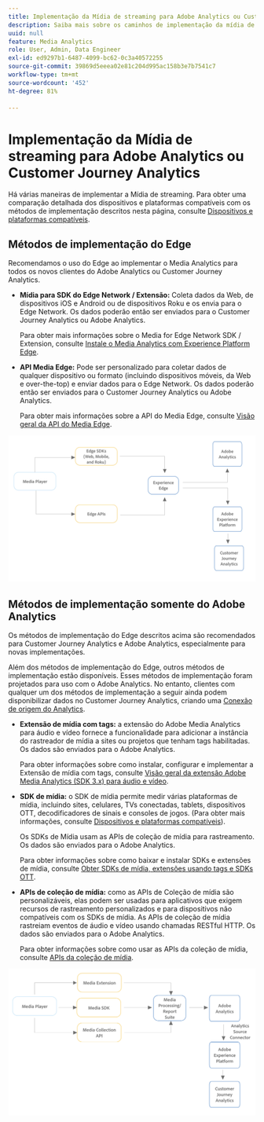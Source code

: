 ```yaml
---
title: Implementação da Mídia de streaming para Adobe Analytics ou Customer Journey Analytics
description: Saiba mais sobre os caminhos de implementação da mídia de transmissão.
uuid: null
feature: Media Analytics
role: User, Admin, Data Engineer
exl-id: ed9297b1-6487-4099-bc62-0c3a40572255
source-git-commit: 39869d5eeea02e81c204d995ac158b3e7b7541c7
workflow-type: tm+mt
source-wordcount: '452'
ht-degree: 81%

---
```


# Implementação da Mídia de streaming para Adobe Analytics ou Customer Journey Analytics

Há várias maneiras de implementar a Mídia de streaming. Para obter uma comparação detalhada dos dispositivos e plataformas compatíveis com os métodos de implementação descritos nesta página, consulte [Dispositivos e plataformas compatíveis](/help/getting-started/supported-devices.md).

## Métodos de implementação do Edge

Recomendamos o uso do Edge ao implementar o Media Analytics para todos os novos clientes do Adobe Analytics ou Customer Journey Analytics.

* **Mídia para SDK do Edge Network / Extensão:** Coleta dados da Web, de dispositivos iOS e Android ou de dispositivos Roku e os envia para o Edge Network. Os dados poderão então ser enviados para o Customer Journey Analytics ou Adobe Analytics.

  Para obter mais informações sobre o Media for Edge Network SDK / Extension, consulte [Instale o Media Analytics com Experience Platform Edge](/help/implementation/edge/implementation-edge.md).

* **API Media Edge:** Pode ser personalizado para coletar dados de qualquer dispositivo ou formato (incluindo dispositivos móveis, da Web e over-the-top) e enviar dados para o Edge Network. Os dados poderão então ser enviados para o Customer Journey Analytics ou Adobe Analytics.

  Para obter mais informações sobre a API do Media Edge, consulte [Visão geral da API do Media Edge](https://developer.adobe.com/cja-apis/docs/endpoints/media-edge/).

![Fluxo de trabalho do CJA](assets/streaming-media-edge.png)

## Métodos de implementação somente do Adobe Analytics

Os métodos de implementação do Edge descritos acima são recomendados para Customer Journey Analytics e Adobe Analytics, especialmente para novas implementações.

Além dos métodos de implementação do Edge, outros métodos de implementação estão disponíveis. Esses métodos de implementação foram projetados para uso com o Adobe Analytics. No entanto, clientes com qualquer um dos métodos de implementação a seguir ainda podem disponibilizar dados no Customer Journey Analytics, criando uma [Conexão de origem do Analytics](https://experienceleague.adobe.com/docs/experience-platform/sources/ui-tutorials/create/adobe-applications/analytics.html?lang=pt-BR).

* **Extensão de mídia com tags:** a extensão do Adobe Media Analytics para áudio e vídeo fornece a funcionalidade para adicionar a instância do rastreador de mídia a sites ou projetos que tenham tags habilitadas. Os dados são enviados para o Adobe Analytics.

  Para obter informações sobre como instalar, configurar e implementar a Extensão de mídia com tags, consulte [Visão geral da extensão Adobe Media Analytics (SDK 3.x) para áudio e vídeo](https://experienceleague.adobe.com/docs/experience-platform/tags/extensions/client/media-analytics-3x/overview.html?lang=pt-BR).

* **SDK de mídia:** o SDK de mídia permite medir várias plataformas de mídia, incluindo sites, celulares, TVs conectadas, tablets, dispositivos OTT, decodificadores de sinais e consoles de jogos. (Para obter mais informações, consulte [Dispositivos e plataformas compatíveis](/help/getting-started/supported-devices.md)).

  Os SDKs de Mídia usam as APIs de coleção de mídia para rastreamento. Os dados são enviados para o Adobe Analytics.

  Para obter informações sobre como baixar e instalar SDKs e extensões de mídia, consulte [Obter SDKs de mídia, extensões usando tags e SDKs OTT](/help/getting-started/download-sdks.md).

* **APIs de coleção de mídia:** como as APIs de Coleção de mídia são personalizáveis, elas podem ser usadas para aplicativos que exigem recursos de rastreamento personalizados e para dispositivos não compatíveis com os SDKs de mídia. As APIs de coleção de mídia rastreiam eventos de áudio e vídeo usando chamadas RESTful HTTP. Os dados são enviados para o Adobe Analytics.

  Para obter informações sobre como usar as APIs da coleção de mídia, consulte [APIs da coleção de mídia](media-collection-api/mc-api-overview.md).


![Fluxo de trabalho do Analytics](assets/analytics-implementation.png)

<!--
(Not sure if we need the following paragraph and graphic. Paragraph is somewhat redundant with the intro paragraph of this article)
Choose the implementation method depending on the supported platforms. Some players are not supported by the Media SDKs or the Adobe Experience Platform Media Extensions. The Media Collection APIs provide a way to support those players. For information on supported devices, see [Supported devices and platforms](/help/getting-started/supported-devices.md).

![Media Flow](media-sdk/assets/choose-media-flow2.png)
-->
